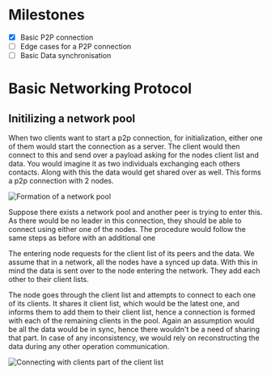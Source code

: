 # Milestones

- [x] Basic P2P connection
- [ ] Edge cases for a P2P connection
- [ ] Basic Data synchronisation

# Basic Networking Protocol

## Initilizing a network pool

When two clients want to start a p2p connection, for initialization, either one of them would start the connection as a server. The client would then connect to this and send over a payload asking for the nodes client list and data. You would imagine it as two individuals exchanging each others contacts. Along with this the data would get shared over as well. This forms a p2p connection with 2 nodes.

![Formation of a network pool](https://i.imgur.com/X5qvPBa.png)

Suppose there exists a network pool and another peer is trying to enter this. As there would be no leader in this connection, they should be able to connect using either one of the nodes. The procedure would follow the same steps as before with an additional one

The entering node requests for the client list of its peers and the data. We assume that in a network, all the nodes have a synced up data. With this in mind the data is sent over to the node entering the network. They add each other to their client lists.


The node goes through the client list and attempts to connect to each one of its clients. It shares it client list, which would be the latest one, and informs them to add them to their client list, hence a connection is formed with each of the remaining clients in the pool. Again an assumption would be all the data would be in sync, hence there wouldn't be a need of sharing that part. In case of any inconsistency, we would rely on reconstructing the data during any other operation communication.

![Connecting with clients part of the client list](https://i.imgur.com/nDDMtx5.png)
